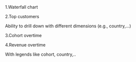 1.Waterfall chart

2.Top customers

  Ability to drill down with different dimensions (e.g., country,...)
  
3.Cohort overtime

4.Revenue overtime

  With legends like cohort, country,..
